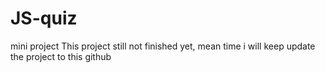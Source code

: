 # JS-quiz
mini project
This project still not finished yet, mean time i will keep update the project to this github
